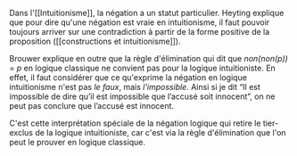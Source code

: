 Dans  l'[[Intuitionisme]], la négation a un statut particulier. Heyting explique que pour dire qu'une négation est vraie en intuitionisme, il faut pouvoir toujours arriver sur une contradiction à partir de la forme positive de la proposition ([[constructions et intuitionisme]]).

Brouwer explique en outre que la règle d'élimination qui dit que *non(non(p)) = p* en logique classique ne convient pas pour la logique intuitioniste. En effet, il faut considérer que ce qu'exprime la négation en logique intuitionisme n'est pas *le faux*, mais *l'impossible*. Ainsi si je dit “Il est impossible de dire qu’il est impossible que l’accusé soit innocent”, on ne peut pas conclure que l’accusé est innocent.

C'est cette interprétation spéciale de la négation logique qui retire le tier-exclus de la logique intuitioniste, car c'est via la règle d'élimination que l'on peut le prouver en logique classique. 
